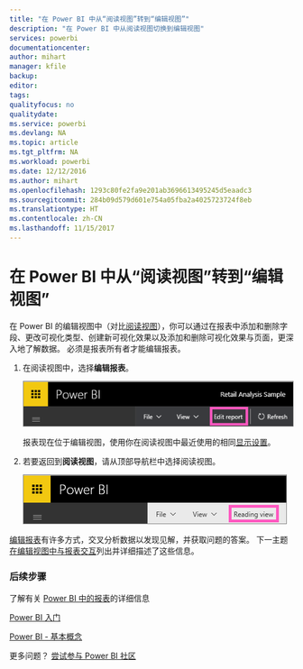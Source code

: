 ```yaml
---
title: "在 Power BI 中从“阅读视图”转到“编辑视图”"
description: "在 Power BI 中从阅读视图切换到编辑视图"
services: powerbi
documentationcenter: 
author: mihart
manager: kfile
backup: 
editor: 
tags: 
qualityfocus: no
qualitydate: 
ms.service: powerbi
ms.devlang: NA
ms.topic: article
ms.tgt_pltfrm: NA
ms.workload: powerbi
ms.date: 12/12/2016
ms.author: mihart
ms.openlocfilehash: 1293c80fe2fa9e201ab3696613495245d5eaadc3
ms.sourcegitcommit: 284b09d579d601e754a05fba2a4025723724f8eb
ms.translationtype: HT
ms.contentlocale: zh-CN
ms.lasthandoff: 11/15/2017
---
```

# <a name="go-from-reading-view-to-editing-view-in-power-bi"></a>在 Power BI 中从“阅读视图”转到“编辑视图”
在 Power BI 的编辑视图中（对比[阅读视图](service-interact-with-a-report-in-reading-view.md)），你可以通过在报表中添加和删除字段、更改可视化类型、创建新可视化效果以及添加和删除可视化效果与页面，更深入地了解数据。  必须是报表所有者才能编辑报表。

1. 在阅读视图中，选择**编辑报表**。 
   
   ![](media/service-reading-view-and-editing-view/editreportnew.png)
   
   报表现在位于编辑视图，使用你在阅读视图中最近使用的相同[显示设置](power-bi-report-display-settings.md)。
2. 若要返回到**阅读视图**，请从顶部导航栏中选择阅读视图。
   
    ![](media/service-reading-view-and-editing-view/readingviewreturnnew.png)

[编辑报表](service-interact-with-a-report-in-editing-view.md)有许多方式，交叉分析数据以发现见解，并获取问题的答案。  下一主题[在编辑视图中与报表交互](service-interact-with-a-report-in-editing-view.md)列出并详细描述了这些信息。

### <a name="next-steps"></a>后续步骤
了解有关 [Power BI 中的报表](service-reports.md)的详细信息

[Power BI 入门](service-get-started.md)

[Power BI - 基本概念](service-basic-concepts.md) 

更多问题？ [尝试参与 Power BI 社区](http://community.powerbi.com/) 

